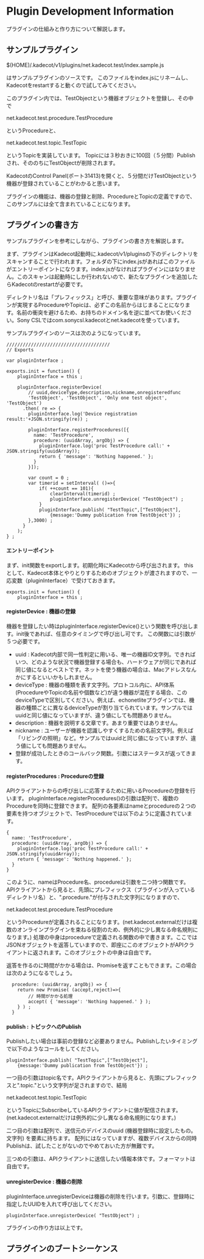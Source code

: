 # Plugin Development Information

プラグインの仕組みと作り方について解説します。

## サンプルプラグイン

$(HOME)/.kadecot/v1/plugins/net.kadecot.test/index.sample.js

はサンプルプラグインのソースです。
このファイルをindex.jsにリネームし、Kadecotをrestartすると動くので試してみてください。

このプラグイン内では、TestObjectという機器オブジェクトを登録し、その中で

net.kadecot.test.procedure.TestProcedure

というProcedureと、

net.kadecot.test.topic.TestTopic

というTopicを実装しています。
Topicには３秒おきに100回（５分間）Publishされ、そののちにTestObjectが削除されます。

KadecotのControl Panel(ポート31413)を開くと、５分間だけTestObjectという機器が登録されていることがわかると思います。

プラグインの機能は、機器の登録と削除、ProcedureとTopicの定義ですので、このサンプルには全て含まれていることになります。

## プラグインの書き方

サンプルプラグインを参考にしながら、プラグインの書き方を解説します。

まず、プラグインはKadecot起動時に.kadecot/v1/pluginsの下のディレクトリをスキャンすることで行われます。フォルダの下にindex.jsがあればこのファイルがエントリーポイントになります。index.jsがなければプラグインにはなりません。このスキャンは起動時にしか行われないので、新たなプラグインを追加したらKadecotのrestartが必要です。

ディレクトリ名は「プレフィックス」と呼び、重要な意味があります。プラグインが実現するProcedureやTopicは、必ずこの名前からはじまることになります。名前の衝突を避けるため、お持ちのドメイン名を逆に並べてお使いください。Sony CSLではcom.sonycsl.kadecotとnet.kadecotを使っています。

サンプルプラグインのソースは次のようになっています。

```JS
//////////////////////////////////////
// Exports

var pluginInterface ;

exports.init = function() {
    pluginInterface = this ;

    pluginInterface.registerDevice(
	    // uuid,deviceType,description,nickname,onregisteredfunc
    	'TestObject', 'TestObject', 'Only one test object', 'TestObject')
      .then( re => {
      	pluginInterface.log('Device registration result:'+JSON.stringify(re)) ;

        pluginInterface.registerProcedures([{
          name: 'TestProcedure',
          procedure: (uuidArray, argObj) => {
            pluginInterface.log('proc TestProcedure call:' + JSON.stringify(uuidArray));
            return { 'message': 'Nothing happened.' };
          }
        }]);

        var count = 0 ;
        var timerid = setInterval( ()=>{
        	if( ++count == 101){
        		clearInterval(timerid) ;
	        	pluginInterface.unregisterDevice( "TestObject") ;
        	}
        	pluginInterface.publish( "TestTopic",["TestObject"],
            	{message:'Dummy publication from TestObject'}) ;
        },3000) ;
      }
    );
} ;

```

#### エントリーポイント
まず、init関数をexportします。初期化時にKadecotから呼び出されます。
thisとして、Kadecot本体とやりとりするためのオブジェクトが渡されますので、一応変数（pluginInterface）で受けておきます。

```JS
exports.init = function() {
    pluginInterface = this ;
```

#### registerDevice : 機器の登録

機器を登録したい時はpluginInterface.registerDevice()という関数を呼び出します。init後であれば、任意のタイミングで呼び出し可です。
この関数には引数が５つ必要です。
+ uuid : Kadecot内部で同一性判定に用いる、唯一の機器ID文字列。できればいつ、どのような状況で機器登録する場合も、ハードウェアが同じであれば同じ値になるとベストです。ネットを使う機器の場合は、Macアドレスなんかにするといいかもしれません。
+ deviceType : 機器の種類を表す文字列。プロトコル内に、API体系(ProcedureやTopicの名前や個数など)が違う機器が混在する場合、このdeviceTypeで区別してください。例えば、echonetliteプラグインでは、機器の種類ごとに異なるdeviceTypeが割り当てられています。サンプルではuuidと同じ値になっていますが、違う値にしても問題ありません。
+ description : 機器を説明する文章です。あまり重要ではありません。
+ nickname : ユーザーが機器を認識しやすくするための名前文字列。例えば「リビングの照明」など。サンプルではuuidと同じ値になっていますが、違う値にしても問題ありません。
+ 登録が成功したときのコールバック関数。引数にはステータスが返ってきます。

#### registerProcedures : Procedureの登録

APIクライアントからの呼び出しに応答するために用いるProcedureの登録を行います。
pluginInterface.registerProcedures()の引数は配列で、複数のProcedureを同時に登録できます。
配列の各要素はnameとprocedureの２つの要素を持つオブジェクトで、TestProcedureでは以下のように定義されています。

```JS
{
  name: 'TestProcedure',
  procedure: (uuidArray, argObj) => {
    pluginInterface.log('proc TestProcedure call:' + JSON.stringify(uuidArray));
    return { 'message': 'Nothing happened.' };
  }
}
```

このように、nameはProcedure名、procedureは引数を二つ持つ関数です。  
APIクライアントから見ると、先頭にプレフィックス（プラグインが入っているディレクトリ名）と、".procedure."が付与された文字列になりますので、

net.kadecot.test.procedure.TestProcedure

というProcedureが定義されることになります。(net.kadecot.externalだけは複数のオンラインプラグインを束ねる役割のため、例外的に少し異なる命名規則になります。)
処理の中身はprocedureで定義される関数の中で書きます。ここではJSONオブジェクトを返答していますので、即座にこのオブジェクトがAPIクライアントに返されます。このオブジェクトの中身は自由です。

返答を作るのに時間がかかる場合は、Promiseを返すこともできます。この場合は次のようになるでしょう。

```JS
  procedure: (uuidArray, argObj) => {
    return new Promise( (accept,reject)=>{
    	// 時間がかかる処理
	    accept( { 'message': 'Nothing happened.' } );
    } ) ;
  }
```

#### publish : トピックへのPublish

Publishしたい場合は事前の登録など必要ありません。Publishしたいタイミングで以下のようなコールをしてください。

```JS
pluginInterface.publish( "TestTopic",["TestObject"],
	{message:'Dummy publication from TestObject'}) ;
```
一つ目の引数はtopic名です。APIクライアントから見ると、先頭にプレフィックスと".topic."という文字列が足されますので、結局

net.kadecot.test.topic.TestTopic

というTopicにSubscribeしているAPIクライアントに値が配信されます。(net.kadecot.externalだけは例外的に少し異なる命名規則になります。)

二つ目の引数は配列で、送信元のデバイスのuuid (機器登録時に設定したもの。文字列) を要素に持ちます。
配列にはなっていますが、複数デバイスからの同時Publishは、試したことがないのでやめておいた方が無難です。

三つめの引数は、APIクライアントに送信したい情報本体です。フォーマットは自由です。

#### unregisterDevice : 機器の削除
pluginInterface.unregisterDeviceは機器の削除を行います。引数に、登録時に指定したUUIDを入れて呼び出してください。

```JS
pluginInterface.unregisterDevice( "TestObject") ;
```

プラグインの作り方は以上です。

## プラグインのブートシーケンス



